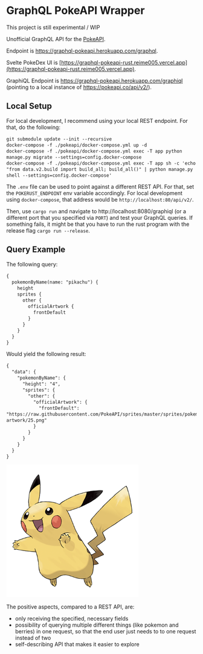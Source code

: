 # GraphQL PokeAPI Wrapper

This project is still experimental / WIP

Unofficial GraphQL API for the [PokeAPI](https://pokeapi.co).

Endpoint is https://graphql-pokeapi.herokuapp.com/graphql.

Svelte PokeDex UI is [https://graphql-pokeapi-rust.reime005.vercel.app](https://graphql-pokeapi-rust.reime005.vercel.app).

GraphiQL Endpoint is https://graphql-pokeapi.herokuapp.com/graphiql (pointing to a local instance of https://pokeapi.co/api/v2/).

## Local Setup

For local development, I recommend using your local REST endpoint. For that, do the following:

    git submodule update --init --recursive
    docker-compose -f ./pokeapi/docker-compose.yml up -d
    docker-compose -f ./pokeapi/docker-compose.yml exec -T app python manage.py migrate --settings=config.docker-compose
    docker-compose -f ./pokeapi/docker-compose.yml exec -T app sh -c 'echo "from data.v2.build import build_all; build_all()" | python manage.py shell --settings=config.docker-compose'

The `.env` file can be used to point against a different REST API. For that, set the `POKERUST_ENDPOINT` env variable accordingly. For local development using `docker-compose`, that address would be `http://localhost:80/api/v2/`.

Then, use `cargo run` and navigate to http://localhost:8080/graphiql (or a different port that you specified via `PORT`) and test your GraphQL queries. If something fails, it might be that you have to run the rust program with the release flag `cargo run --release`.

## Query Example

The following query:

    {
      pokemonByName(name: "pikachu") {
        height
        sprites {
          other {
            officialArtwork {
              frontDefault
            }
          }
        }
      }
    }

Would yield the following result:

    {
      "data": {
        "pokemonByName": {
          "height": "4",
          "sprites": {
            "other": {
              "officialArtwork": {
                "frontDefault": "https://raw.githubusercontent.com/PokeAPI/sprites/master/sprites/pokemon/other/official-artwork/25.png"
              }
            }
          }
        }
      }
    }

<img width="350px" height="350px" alt="Pokemon Pikachu" src="https://raw.githubusercontent.com/PokeAPI/sprites/master/sprites/pokemon/other/official-artwork/25.png" />

The positive aspects, compared to a REST API, are:

- only receiving the specified, necessary fields
- possibility of querying multiple different things (like pokemon and berries) in one request, so that the end user just needs to to one request instead of two
- self-describing API that makes it easier to explore

